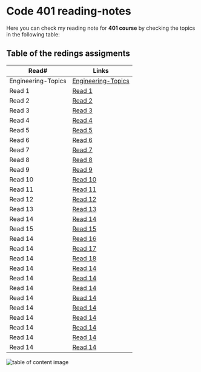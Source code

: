 # Code 401 reading-notes

Here you can check my reading note for **401 course** by checking the topics in the following table:

## Table of the redings assigments

| Read#              | Links                                                                                                                    |
| ------------------ | ------------------------------------------------------------------------------------------------------------------------ |
| Engineering-Topics | [Engineering-Topics](https://malekhassan.github.io/reading-notes/Code401-AdvancedSoftwareDevelopment/Engineering-Topics) |
| Read 1             | [Read 1](https://malekhassan.github.io/reading-notes/Code401-AdvancedSoftwareDevelopment/read01)                         |
| Read 2             | [Read 2](https://malekhassan.github.io/reading-notes/Code401-AdvancedSoftwareDevelopment/read02)                         |
| Read 3             | [Read 3](https://malekhassan.github.io/reading-notes/Code401-AdvancedSoftwareDevelopment/read03)                         |
| Read 4             | [Read 4](https://malekhassan.github.io/reading-notes/Code401-AdvancedSoftwareDevelopment/read04)                         |
| Read 5             | [Read 5](https://malekhassan.github.io/reading-notes/Code401-AdvancedSoftwareDevelopment/read05)                         |
| Read 6             | [Read 6](https://malekhassan.github.io/reading-notes/Code401-AdvancedSoftwareDevelopment/read06)                         |
| Read 7             | [Read 7](https://malekhassan.github.io/reading-notes/Code401-AdvancedSoftwareDevelopment/read07)                         |
| Read 8             | [Read 8](https://malekhassan.github.io/reading-notes/Code401-AdvancedSoftwareDevelopment/read08)                         |
| Read 9             | [Read 9](https://malekhassan.github.io/reading-notes/Code401-AdvancedSoftwareDevelopment/read09)                         |
| Read 10            | [Read 10](https://malekhassan.github.io/reading-notes/Code401-AdvancedSoftwareDevelopment/read10)                        |
| Read 11            | [Read 11](https://malekhassan.github.io/reading-notes/Code401-AdvancedSoftwareDevelopment/read11)                        |
| Read 12            | [Read 12](https://malekhassan.github.io/reading-notes/Code401-AdvancedSoftwareDevelopment/read12)                        |
| Read 13            | [Read 13](https://malekhassan.github.io/reading-notes/Code401-AdvancedSoftwareDevelopment/read13)                        |
| Read 14            | [Read 14](https://malekhassan.github.io/reading-notes/Code401-AdvancedSoftwareDevelopment/read14)                        |
| Read 15            | [Read 15](https://malekhassan.github.io/reading-notes/Code401-AdvancedSoftwareDevelopment/read15)                        |
| Read 14            | [Read 16](https://malekhassan.github.io/reading-notes/Code401-AdvancedSoftwareDevelopment/read16)                        |
| Read 14            | [Read 17](https://malekhassan.github.io/reading-notes/Code401-AdvancedSoftwareDevelopment/read17)                        |
| Read 14            | [Read 18](https://malekhassan.github.io/reading-notes/Code401-AdvancedSoftwareDevelopment/read18)                        |
| Read 14            | [Read 14]()                                                                                                              |
| Read 14            | [Read 14]()                                                                                                              |
| Read 14            | [Read 14]()                                                                                                              |
| Read 14            | [Read 14]()                                                                                                              |
| Read 14            | [Read 14]()                                                                                                              |
| Read 14            | [Read 14]()                                                                                                              |
| Read 14            | [Read 14]()                                                                                                              |
| Read 14            | [Read 14]()                                                                                                              |
| Read 14            | [Read 14]()                                                                                                              |

![table of content image](https://notionpress.com/blog/wp-content/uploads/2015/07/table-of-contents1.jpg)
